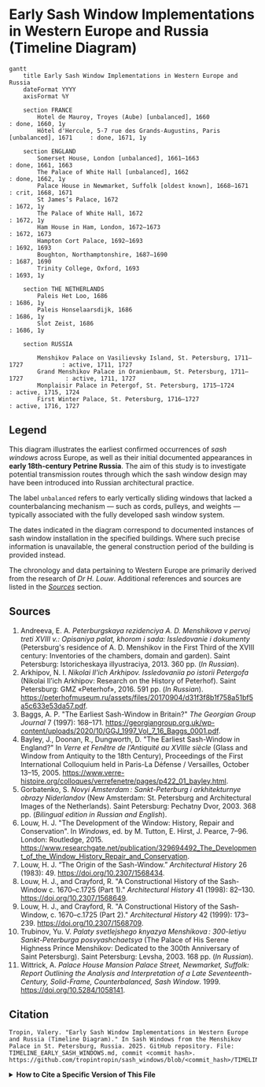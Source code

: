 # Early Sash Window Implementations in Western Europe and Russia (Timeline Diagram)

```mermaid
gantt
	title Early Sash Window Implementations in Western Europe and Russia
	dateFormat YYYY
    axisFormat %Y

    section FRANCE
        Hotel de Mauroy, Troyes (Aube) [unbalanced], 1660                           : done, 1660, 1y
        Hôtel d'Hercule, 5-7 rue des Grands-Augustins, Paris [unbalanced], 1671     : done, 1671, 1y

	section ENGLAND
        Somerset House, London [unbalanced], 1661–1663                              : done, 1661, 1663
		The Palace of White Hall [unbalanced], 1662                                 : done, 1662, 1y
		Palace House in Newmarket, Suffolk [oldest known], 1668–1671                : crit, 1668, 1671
        St James’s Palace, 1672                                                     : 1672, 1y
		The Palace of White Hall, 1672                                              : 1672, 1y
        Ham House in Ham, London, 1672–1673                                         : 1672, 1673
		Hampton Cort Palace, 1692–1693                                              : 1692, 1693
		Boughton, Northamptonshire, 1687–1690                                       : 1687, 1690
		Trinity College, Oxford, 1693                                               : 1693, 1y

    section THE NETHERLANDS
        Paleis Het Loo, 1686                                                        : 1686, 1y
        Paleis Honselaarsdijk, 1686                                                 : 1686, 1y
        Slot Zeist, 1686                                                            : 1686, 1y

    section RUSSIA

        Menshikov Palace on Vasilievsky Island, St. Petersburg, 1711–1727           : active, 1711, 1727
        Grand Menshikov Palace in Oranienbaum, St. Petersburg, 1711–1727            : active, 1711, 1727
        Monplaisir Palace in Petergof, St. Petersburg, 1715–1724                    : active, 1715, 1724
        First Winter Palace, St. Petersburg, 1716–1727                              : active, 1716, 1727
```

## Legend

This diagram illustrates the earliest confirmed occurrences of *sash windows* across Europe, as well as their initial documented appearances in **early 18th-century Petrine Russia**. The aim of this study is to investigate potential transmission routes through which the sash window design may have been introduced into Russian architectural practice.

The label `unbalanced` refers to early vertically sliding windows that lacked a counterbalancing mechanism — such as cords, pulleys, and weights — typically associated with the fully developed sash window system.

The dates indicated in the diagram correspond to documented instances of sash window installation in the specified buildings. Where such precise information is unavailable, the general construction period of the building is provided instead.

The chronology and data pertaining to Western Europe are primarily derived from the research of *Dr H. Louw*. Additional references and sources are listed in the [*Sources*](#sources) section.


## Sources
1. Andreeva, E. A. *Peterburgskaya rezidenciya A. D. Menshikova v pervoj treti XVIII v.: Opisaniya palat, khorom i sada: Issledovanie i dokumenty* (Petersburg's residence of A. D. Menshikov in the First Third of the XVIII century: Inventories of the chambers, domain and garden). Saint Petersburg: Istoricheskaya illyustraciya, 2013. 360 pp. (*In Russian*).
1. Arkhipov, N. I. *Nikolai Il'ich Arkhipov. Issledovaniia po istorii Petergofa* (Nikolai Il’ich Arkhipov: Research on the History of Peterhof). Saint Petersburg: GMZ «Peterhof», 2016. 591 pp. (*In Russian*). https://peterhofmuseum.ru/assets/files/20170904/d31f3f8b1f758a51bf5a5c633e53da57.pdf.
1. Baggs, A. P. "The Earliest Sash-Window in Britain?" *The Georgian Group Journal* 7 (1997): 168–171. https://georgiangroup.org.uk/wp-content/uploads/2020/10/GGJ_1997_Vol_7_16_Baggs_0001.pdf.
1. Bayley, J., Doonan, R., Dungworth, D. "The Earliest Sash-Window in England?" In *Verre et Fenêtre de l’Antiquité au XVIIIe siècle* (Glass and Window from Antiquity to the 18th Century), Proceedings of the First International Colloquium held in Paris-La Défense / Versailles, October 13–15, 2005. https://www.verre-histoire.org/colloques/verrefenetre/pages/p422_01_bayley.html.
1. Gorbatenko, S. *Novyi Amsterdam : Sankt-Peterburg i arkhitekturnye obrazy Niderlandov* (New Amsterdam: St. Petersburg and Architectural Images of the Netherlands). Saint Petersburg: Pechatny Dvor, 2003. 368 pp. (*Bilingual edition in Russian and English*).
1. Louw, H. J. "The Development of the Window: History, Repair and Conservation". In *Windows*, ed. by M. Tutton, E. Hirst, J. Pearce, 7–96. London: Routledge, 2015. https://www.researchgate.net/publication/329694492_The_Development_of_the_Window_History_Repair_and_Conservation.
1. Louw, H. J. “The Origin of the Sash-Window.” *Architectural History* 26 (1983): 49. https://doi.org/10.2307/1568434.
1. Louw, H. J., and Crayford, R. "A Constructional History of the Sash-Window c. 1670–c.1725 (Part 1)." *Architectural History* 41 (1998): 82–130. https://doi.org/10.2307/1568649.
1. Louw, H. J., and Crayford, R. "A Constructional History of the Sash-Window, c. 1670–c.1725 (Part 2)." *Architectural History* 42 (1999): 173–239. https://doi.org/10.2307/1568709.
1. Trubinov, Yu. V. *Palaty svetlejshego knyazya Menshikova : 300-letiyu Sankt-Peterburga posvyashchaetsya*  (The Palace of His Serene Highness Prince Menshikov: Dedicated to the 300th Anniversary of Saint Petersburg). Saint Petersburg: Levsha, 2003. 168 pp. (*In Russian*).
1. Wittrick, A. *Palace House Mansion Palace Street, Newmarket, Suffolk: Report Outlining the Analysis and Interpretation of a Late Seventeenth-Century, Solid-Frame, Counterbalanced, Sash Window*. 1999. https://doi.org/10.5284/1058141.


## Citation

```
Tropin, Valery. "Early Sash Window Implementations in Western Europe and Russia (Timeline Diagram)." In Sash Windows from the Menshikov Palace in St. Petersburg, Russia. 2025. GitHub repository. File: TIMELINE_EARLY_SASH_WINDOWS.md, commit <commit hash>.  
https://github.com/tropintropin/sash_windows/blob/<commit_hash>/TIMELINE_EARLY_SASH_WINDOWS.md
```

<details>
    <summary><b>How to Cite a Specific Version of This File</b></summary>

The `<commit hash>` is the unique code for this version. Find it by clicking *History* on the file page, select a *commit*, and copy the code from the URL.

To link to an exact version of this file (so the citation doesn’t break when the file changes), follow these steps:

1. Open the file on GitHub, for example: `https://github.com/tropintropin/sash_windows/blob/main/TIMELINE_EARLY_SASH_WINDOWS.md`
1. Click the *History* button near the top right to see all changes to this file.
1. Find the commit you want to cite and click on it.
1. Copy the URL from your browser’s address bar — this links to the file at that exact commit.

Use this URL in your citation to ensure it always points to the same version.
</details>
